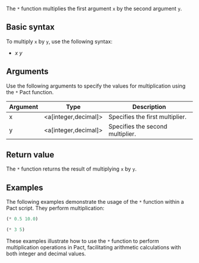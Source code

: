 The `*` function multiplies the first argument `x` by the second argument `y`.

## Basic syntax

To multiply `x` by `y`, use the following syntax:

* *x* *y*

## Arguments

Use the following arguments to specify the values for multiplication using the `*` Pact function.

| Argument | Type | Description |
| --- | --- | --- |
| x | <a[integer,decimal]> | Specifies the first multiplier. |
| y | <a[integer,decimal]> | Specifies the second multiplier. |

## Return value

The `*` function returns the result of multiplying `x` by `y`.

## Examples

The following examples demonstrate the usage of the `*` function within a Pact script. They perform multiplication:

```lisp
(* 0.5 10.0)
```
```lisp
(* 3 5)
```

These examples illustrate how to use the `*` function to perform multiplication operations in Pact, facilitating arithmetic calculations with both integer and decimal values.
